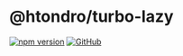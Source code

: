 # @htondro/turbo-lazy

[![npm version](https://badge.fury.io/js/%40htondro%2Fturbo-lazy.svg)](https://www.npmjs.com/package/@htondro/turbo-lazy)
[![GitHub](https://img.shields.io/github/license/htondro/turbo-components)](https://github.com/htondro/turbo-components/blob/main/LICENSE)

